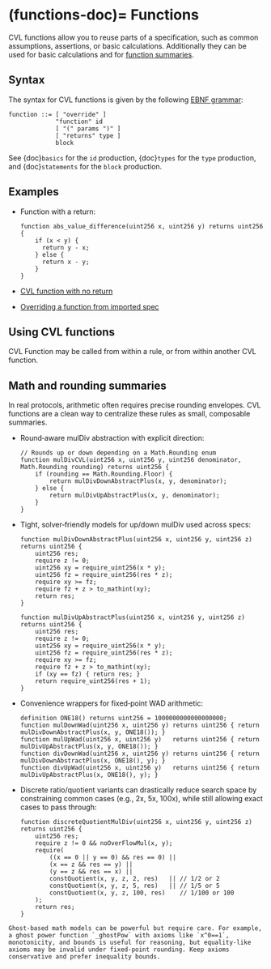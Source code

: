 (functions-doc)=
Functions
=========

CVL functions allow you to reuse parts of a specification, such as common assumptions, assertions, 
or basic calculations. Additionally they can be used for basic calculations and  for [function summaries](https://github.com/Certora/Examples/blob/bf3255766c28068eea2d0513edb8daca7bcaa206/CVLByExample/function-summary/multi-contract/certora/specs/spec_with_summary.spec#L6).

Syntax
------

The syntax for CVL functions is given by the following [EBNF grammar](ebnf-syntax):

```
function ::= [ "override" ]
             "function" id
             [ "(" params ")" ]
             [ "returns" type ]
             block
```

See {doc}`basics` for the `id` production, {doc}`types` for the `type` production,
and {doc}`statements` for the `block` production.

Examples
--------

- Function with a return:
    ```cvl
    function abs_value_difference(uint256 x, uint256 y) returns uint256 {
        if (x < y) {
          return y - x;
        } else {
          return x - y;
        }
    }
    ```
  
- [CVL function with no return](https://github.com/Certora/Examples/blob/14668d39a6ddc67af349bc5b82f73db73349ef18/CVLByExample/LiquidityPool/certora/specs/pool.spec#L24)

- [Overriding a function from imported spec](https://github.com/Certora/Examples/blob/be09cf32c55e39f5f5aa8cba1431f9e519b52365/CVLByExample/import/certora/specs/sub.spec#L38)
  
Using CVL functions
-------------------
  CVL Function may be called from within a rule, or from within another CVL function.

Math and rounding summaries
---------------------------

In real protocols, arithmetic often requires precise rounding envelopes. CVL functions are a clean way to centralize these rules as small, composable summaries.

- Round‑aware mulDiv abstraction with explicit direction:

  ```cvl
  // Rounds up or down depending on a Math.Rounding enum
  function mulDivCVL(uint256 x, uint256 y, uint256 denominator, Math.Rounding rounding) returns uint256 {
      if (rounding == Math.Rounding.Floor) {
          return mulDivDownAbstractPlus(x, y, denominator);
      } else {
          return mulDivUpAbstractPlus(x, y, denominator);
      }
  }
  ```

- Tight, solver‑friendly models for up/down mulDiv used across specs:

  ```cvl
  function mulDivDownAbstractPlus(uint256 x, uint256 y, uint256 z) returns uint256 {
      uint256 res;
      require z != 0;
      uint256 xy = require_uint256(x * y);
      uint256 fz = require_uint256(res * z);
      require xy >= fz;
      require fz + z > to_mathint(xy);
      return res;
  }

  function mulDivUpAbstractPlus(uint256 x, uint256 y, uint256 z) returns uint256 {
      uint256 res;
      require z != 0;
      uint256 xy = require_uint256(x * y);
      uint256 fz = require_uint256(res * z);
      require xy >= fz;
      require fz + z > to_mathint(xy);
      if (xy == fz) { return res; }
      return require_uint256(res + 1);
  }
  ```

- Convenience wrappers for fixed‑point WAD arithmetic:

  ```cvl
  definition ONE18() returns uint256 = 1000000000000000000;
  function mulDownWad(uint256 x, uint256 y) returns uint256 { return mulDivDownAbstractPlus(x, y, ONE18()); }
  function mulUpWad(uint256 x, uint256 y)   returns uint256 { return mulDivUpAbstractPlus(x, y, ONE18()); }
  function divDownWad(uint256 x, uint256 y) returns uint256 { return mulDivDownAbstractPlus(x, ONE18(), y); }
  function divUpWad(uint256 x, uint256 y)   returns uint256 { return mulDivUpAbstractPlus(x, ONE18(), y); }
  ```

- Discrete ratio/quotient variants can drastically reduce search space by constraining common cases (e.g., 2x, 5x, 100x), while still allowing exact cases to pass through:

  ```cvl
  function discreteQuotientMulDiv(uint256 x, uint256 y, uint256 z) returns uint256 {
      uint256 res;
      require z != 0 && noOverFlowMul(x, y);
      require(
          ((x == 0 || y == 0) && res == 0) ||
          (x == z && res == y) ||
          (y == z && res == x) ||
          constQuotient(x, y, z, 2, res)   || // 1/2 or 2
          constQuotient(x, y, z, 5, res)   || // 1/5 or 5
          constQuotient(x, y, z, 100, res)    // 1/100 or 100
      );
      return res;
  }
  ```

```{warning}
Ghost‑based math models can be powerful but require care. For example, a ghost power function `_ghostPow` with axioms like `x^0==1`, monotonicity, and bounds is useful for reasoning, but equality‑like axioms may be invalid under fixed‑point rounding. Keep axioms conservative and prefer inequality bounds.
```
